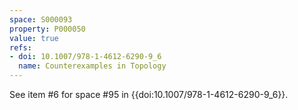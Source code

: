 ```yaml
---
space: S000093
property: P000050
value: true
refs:
- doi: 10.1007/978-1-4612-6290-9_6
  name: Counterexamples in Topology
---
```


See item #6 for space #95 in {{doi:10.1007/978-1-4612-6290-9_6}}.
